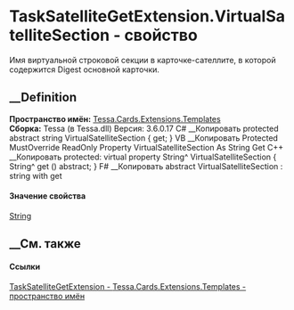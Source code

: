 # TaskSatelliteGetExtension.VirtualSatelliteSection - свойство
Имя виртуальной строковой секции в карточке-сателлите, в которой содержится
Digest основной карточки.
## __Definition
 **Пространство имён:**
[Tessa.Cards.Extensions.Templates](N_Tessa_Cards_Extensions_Templates.htm)  
 **Сборка:** Tessa (в Tessa.dll) Версия: 3.6.0.17
C# __Копировать
     protected abstract string VirtualSatelliteSection { get; }
VB __Копировать
     Protected MustOverride ReadOnly Property VirtualSatelliteSection As String
    	Get
C++ __Копировать
     protected:
    virtual property String^ VirtualSatelliteSection {
    	String^ get () abstract;
    }
F# __Копировать
     abstract VirtualSatelliteSection : string with get
#### Значение свойства
[String](https://learn.microsoft.com/dotnet/api/system.string)
##  __См. также
#### Ссылки
[TaskSatelliteGetExtension -
](T_Tessa_Cards_Extensions_Templates_TaskSatelliteGetExtension.htm)
[Tessa.Cards.Extensions.Templates - пространство
имён](N_Tessa_Cards_Extensions_Templates.htm)
